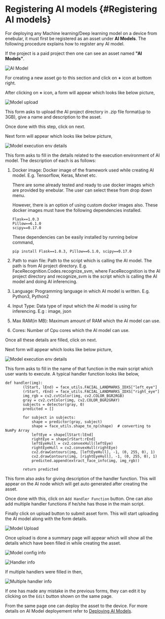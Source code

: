 # Registering AI models {#Registering AI models}

For deploying any Machine learning/Deep learning model on a device from enebular, it must first be registered as an asset under **AI Models**. The following procedure explains how to register any AI model.

If the project is a paid project then one can see an asset named **"AI Models”**.

![AI Model](./../../img/AIModels/aiModel.png)

For creating a new asset go to this section and click on **+** icon at bottom right.

After clicking on **+** icon, a form will appear which looks like below picture,

![Model upload](./../../img/AIModels/modelUpload.png)

This form asks to upload the AI project directory in .zip file format(up to 3GB), give a name and description to the asset.

Once done with this step, click on next.

Next form will appear which looks like below picture,

![Model execution env details](./../../img/AIModels/modelExecutionEnv.png)

This form asks to fill in the details related to the execution environment of AI model. The description of each is as follows:

1. Docker image:
   Docker image of the framework used while creating AI model.
   E.g. Tensorflow, Keras, Mxnet etc.

    There are some already tested and ready to use docker images which are provided by enebular. The user can select these from drop down menu.

    However, there is an option of using custom docker images also. These docker images must have the following dependencies installed.

    ```
    Flask==1.0.3
    Pillow==6.1.0
    scipy==0.17.0
    ```

    These dependencies can be easily installed by running below command,

    ```
    pip install Flask==1.0.3, Pillow==6.1.0, scipy==0.17.0
    ```
    
2. Path to main file:
   Path to the script which is calling the AI model. The path is from AI project directory.
   E.g. FaceRecognition.Codes.recognize_svm, where FaceRecognition is the AI project directory and recognize_svm is the script which is calling the AI model and doing AI inferencing.

3. Language:
   Programming language in which AI model is written.
   E.g. Python3, Python2

4. Input Type:
   Data type of input which the AI model is using for inferencing.
   E.g : image, json

5. Max RAM(in MB):
   Maximum amount of RAM which the AI model can use.

6. Cores:
   Number of Cpu cores which the AI model can use.

Once all these details are filled, click on next.

Next form will appear which looks like below picture,

![Model execution env details](./../../img/AIModels/modelHandlerdetails.png)

This form asks to fill in the name of that function in the main script which user wants to execute. A typical handler function looks like below,

```
def handler(img):
        (lStart, lEnd) = face_utils.FACIAL_LANDMARKS_IDXS["left_eye"]
        (rStart, rEnd) = face_utils.FACIAL_LANDMARKS_IDXS["right_eye"]
        img_rgb = cv2.cvtColor(img, cv2.COLOR_BGR2RGB)
        gray = cv2.cvtColor(img, cv2.COLOR_BGR2GRAY)
        subjects = detector(gray, 0)
        predicted = []

        for subject in subjects:
            shape = predictor(gray, subject)
            shape = face_utils.shape_to_np(shape)  # converting to NumPy Array
            leftEye = shape[lStart:lEnd]
            rightEye = shape[rStart:rEnd]
            leftEyeHull = cv2.convexHull(leftEye)
            rightEyeHull = cv2.convexHull(rightEye)
            cv2.drawContours(img, [leftEyeHull], -1, (0, 255, 0), 1)
            cv2.drawContours(img, [rightEyeHull], -1, (0, 255, 0), 1)
            predicted.append(extract_face_info(img, img_rgb))

        return predicted
```

This form also asks for giving description of the handler function. This will appear on the AI node which will get auto generated after creating the asset.

Once done with this, click on `Add Handler Function` button. One can also add multiple handler functions if he/she has those in the main script.

Finally click on upload button to submit asset form. This will start uploading the AI model along with the form details.

![Model Upload](./../../img/AIModels/uploadProgressBar.png)

Once upload is done a summary page will appear which will show all the details which have been filled in while creating the asset.

![Model config info](./../../img/AIModels/modelConfigSummary.png)

![Handler info](./../../img/AIModels/modelHandlerSummary.png)

If multiple handlers were filled in then,

![Multiple  handler info](./../../img/AIModels/multipleHandlerSummary.png)

If one has made any mistake in the previous forms, they can edit it by clicking on the `Edit` button shown on the same page.

From the same page one can deploy the asset to the device. For more details on AI Model deployement refer to [Deploying AI Models](DeployAiModel.md).
